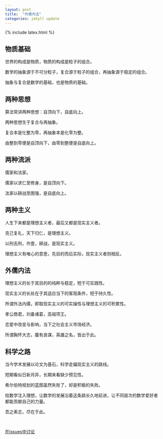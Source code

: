 ```yaml
---
layout: post
title:  "外儒内法"
categories: jekyll update
---
```


{% include latex.html %}

## 物质基础

世界的构成是物质，物质的构成是粒子的组合。

数学的抽象源于不可分粒子，复合源于粒子的组合，再抽象源于稳定的组合。

抽象与复合是数学的基础，也是物质的基础。

## 两种思想

算法常讲两种思想：自顶向下，自底向上。

两种思想生于复合与再抽象。

复合本是化整为零，再抽象本是化零为整。

由整到零便是自顶向下，由零到整便是自底向上。

## 两种流派

儒家和法家。

儒家以求仁至修身，是自顶向下。

法家以耕战至图强，是自底向上。

## 两种主义

人生下来都是理想主义者，最后又都是现实主义者。

克己复礼，天下归仁，是理想主义。

以刑去刑，作壹，耕战，是现实主义。

理想主义有唯心的意思，先目的而后实际，现实主义者则相反。

## 外儒内法

理想主义的长于其目的的纯粹与稳定，短于可实践性。

现实主义的长处在于其适应当下的客观条件，短于持久性。

所谓外法内儒，即取现实主义的可实操性与理想主义的可积累性。

孝公商君，刘备诸葛，高祖项王。

恋爱中改变与影响，当下之社会主义市场经济。

所谓胸怀大志，腹有良谋，英雄之名，皆出于此。

## 科学之路

当今学术发展以论文为基石，科学走偏现实主义的路线。

短期看似日新月异，长期来看缺少预见性。

希尔伯特规划的蓝图虽然失败了，却是积极的失败。

给数学注入理想，让数学的发展沿着这条路长久地前进，让不同层次的数学爱好者都能贡献自己的力量。

吾之素志，尽在于此。

<br/> 

[在issues中讨论](https://github.com/pengbo-learn/pengbo-learn.github.io/issues)





